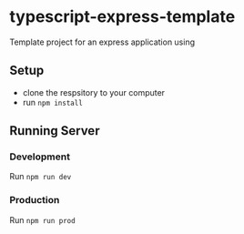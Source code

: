 # typescript-express-template

Template project for an express application using 

## Setup

* clone the respsitory to your computer
* run `npm install`

## Running Server

### Development

Run `npm run dev`

### Production

Run `npm run prod`
